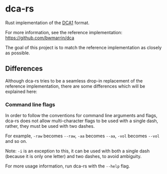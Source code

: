 # dca-rs

Rust implementation of the [DCA1](https://github.com/bwmarrin/dca/wiki/DCA1-specification-draft) format.

For more information, see the reference implementation: https://github.com/bwmarrin/dca

The goal of this project is to match the reference implementation as closely as possible.

## Differences

Although dca-rs tries to be a seamless drop-in replacement of the reference implementation, there are some differences which will be explained here:

### Command line flags

In order to follow the conventions for command line arguments and flags, dca-rs does not allow multi-character flags to be used with a single dash, rather, they must be used with two dashes.

For example, `-raw` becomes `--raw`, `-aa` becomes `--aa`, `-vol` becomes `--vol` and so on.

Note: `-i` is an exception to this, it can be used with both a single dash (because it is only one letter) and two dashes, to avoid ambiguity.

For more usage information, run dca-rs with the `--help` flag.